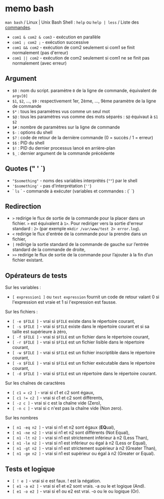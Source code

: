 memo bash
=========
`man bash` / Linux | Unix Bash Shell : `help` ou `help | less` / Liste des [commandes](https://fr.wikibooks.org/wiki/Programmation_Bash/Commandes_shell).

* `com1 & com2 & com3` - exécution en parallèle
* `com1 ; com2 ;` - exécution successive
* `com1 && com2` - exécution de com2 seulement si com1 se finit normalement (pas d'erreur)
* `com1 || com2` - exécution de com2 seulement si com1 ne se finit pas normalement (avec erreur)

Argument
--------

* `$0` : nom du script. paramètre `0` de la ligne de commande, équivalent de `argv[0]`
* `$1`, `$2`, ..., `$9` : respectivement 1er, 2ème, ..., 9ème paramètre de la ligne de commande
* `$*` : tous les paramètres vus comme un seul mot
* `$@` : tous les paramètres vus comme des mots séparés : `$@` équivaut à `$1` `$2`
* `$#` : nombre de paramètres sur la ligne de commande
* `$-` : options du shell
* `$?` : code de retour de la dernière commande (0 = succès / 1 = erreur)
* `$$` : PID du shell
* `$!` : PID du dernier processus lancé en arrière-plan
* `$_` : dernier argument de la commande précédente


Quotes (" ' \`)
------

* `"$something"` - noms des variables interprétés (`""`) par le shell
* `'$something'` - pas d'interprétation (`''`)
* \` `ls` \` - commande à exécuter (variables et commandes : (\` \`)

Redirection
-----------

* `>` redirige le flux de sortie de la commande pour la placer dans un fichier. `>` est équivalent à `1>`. Pour rediriger vers la  sortie d'erreur standard : `2>` (par exemple `mkdir /var/www/test 2> error.log`).
* `<` redirige le flux d'entrée de la commande pour la prendre dans un fichier,
* `|` redirige la sortie standard de la commande de gauche sur l’entrée standard de la commande de droite,
* `>>` redirige le flux de sortie de la commande pour l’ajouter à la fin d’un fichier existant.


Opérateurs de tests 
-------------------
Sur les variables :

* `[ expression1 ]` ou `test expression` fournit un code de retour valant 0 si l'expression est vraie et 1 si l'expression est fausse.

Sur les fichiers :

* `[ -e $FILE ]` - vrai si `$FILE` existe dans le répertoire courant,
* `[ -s $FILE ]` - vrai si `$FILE` existe dans le répertoire courant et si sa taille est supérieure à zéro,
* `[ -f $FILE ]` - vrai si `$FILE` est un fichier dans le répertoire courant,
* `[ -r $FILE ]` - vrai si `$FILE` est un fichier lisible dans le répertoire courant,
* `[ -w $FILE ]` - vrai si `$FILE` est un fichier inscriptible dans le répertoire courant,
* `[ -x $FILE ]` - vrai si `$FILE` est un fichier exécutable dans le répertoire courant,
* `[ -d $FILE ]` - vrai si `$FILE` est un répertoire dans le répertoire courant.

Sur les chaînes de caractères

* `[ c1 = c2 ]` - vrai si c1 et c2 sont égaux,
* `[ c1 != c2 ]` - vrai si c1 et c2 sont différents,
* `[ -z c ]` - vrai si c est la chaîne vide (Zero),
* `[ -n c ]` - vrai si c n'est pas la chaîne vide (Non zero).

Sur les nombres

* `[ n1 -eq n2 ]` - vrai si n1 et n2 sont égaux (**EQ**ual),
* `[ n1 -ne n2 ]` - vrai si n1 et n2 sont différents (Not Equal),
* `[ n1 -lt n2 ]` - vrai si n1 est strictement inférieur à n2 (Less Than),
* `[ n1 -le n2 ]` - vrai si n1 est inférieur ou égal à n2 (Less or Equal),
* `[ n1 -gt n2 ]` - vrai si n1 est strictement supérieur à n2 (Greater Than),
* `[ n1 -ge n2 ]` - vrai si n1 est supérieur ou égal à n2 (Greater or Equal).

Tests et logique
----------------

* `[ ! e ]` - vrai si e est faux. ! est la négation.
* `[ e1 -a e2 ]` - vrai si e1 et e2 sont vrais. -a ou le et logique (And).
* `[ e1 -o e2 ]` - vrai si e1 ou e2 est vrai. -o ou le ou logique (Or).

